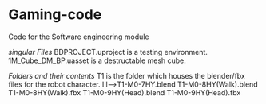 # Gaming-code
Code for the Software engineering module

_singular Files_
BDPROJECT.uproject is a testing environment.
1M_Cube_DM_BP.uasset is a destructable mesh cube.

_Folders and their contents_
T1 is the folder which houses the blender/fbx files for the robot character.
  l
  l-->T1-M0-7HY.blend
      T1-M0-8HY(Walk).blend
      T1-M0-8HY(Walk).fbx
      T1-M0-9HY(Head).blend
      T1-M0-9HY(Head).fbx
